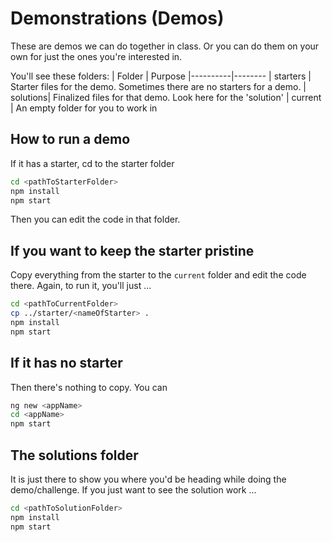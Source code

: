 # Demonstrations (Demos)

These are demos we can do together in class. Or you can do them on your own for just the ones you're interested in.

You'll see these folders:
| Folder   | Purpose 
|----------|--------
| starters | Starter files for the demo. Sometimes there are no starters for a demo.
| solutions| Finalized files for that demo. Look here for the 'solution'
| current  | An empty folder for you to work in

## How to run a demo

If it has a starter, cd to the starter folder

```bash
cd <pathToStarterFolder>
npm install
npm start
```

Then you can edit the code in that folder.

## If you want to keep the starter pristine

Copy everything from the starter to the `current` folder and edit the code there. Again, to run it, you'll just ...

```bash
cd <pathToCurrentFolder> 
cp ../starter/<nameOfStarter> .
npm install
npm start
```

## If it has no starter

Then there's nothing to copy. You can 

```bash
ng new <appName>
cd <appName>
npm start
```

## The solutions folder

It is just there to show you where you'd be heading while doing the demo/challenge. If you just want to see the solution work ...

```bash
cd <pathToSolutionFolder> 
npm install
npm start
```


